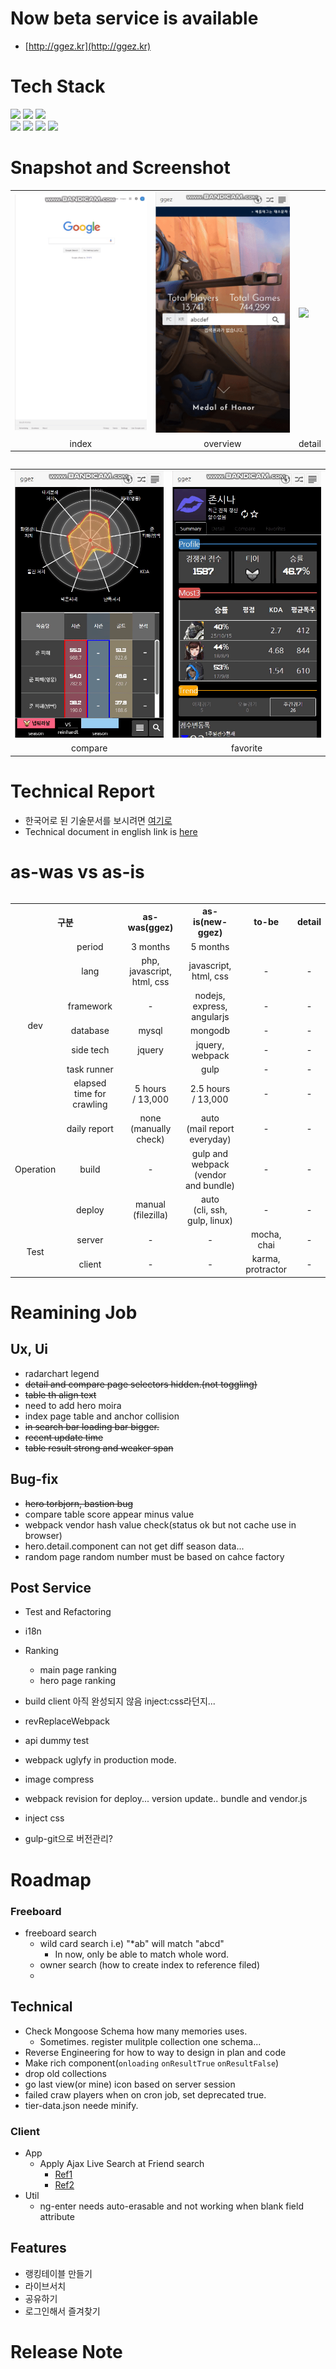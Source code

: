 # Now beta service is available
* [http://ggez.kr](http://ggez.kr)

# Tech Stack
<div>
    <img src="https://github.com/asfrom30/MyGit/blob/master/resources/images/stack/nodejs.png?raw=true" height="50">
    <img src="https://github.com/asfrom30/MyGit/blob/master/resources/images/stack/mongodb.png?raw=true" height="50">
    <img src="https://github.com/asfrom30/MyGit/blob/master/resources/images/stack/angularjs.png?raw=true" height="50">
</div>
<div>
    <img src="https://github.com/asfrom30/MyGit/blob/master/resources/images/stack/es6.png?raw=true" height="50">
    <img src="https://github.com/asfrom30/MyGit/blob/master/resources/images/stack/html.png?raw=true" height="50">
    <img src="https://github.com/asfrom30/MyGit/blob/master/resources/images/stack/css3.png?raw=true" height="50">
    <img src="https://github.com/asfrom30/MyGit/blob/master/resources/images/stack/jquery.png?raw=true" height="50">
</div>

# Snapshot and Screenshot
<table>
    <tbody>
        <tr>
            <td><img width="250px" src="./.resources/index.gif"> </td>
            <td><img width="250px" src="./.resources/overview.gif"> </td>
            <td><img width="250px" src="./.resources/detail.gif"> </td>
        </tr>
        <tr>
            <td align="center"> index </td>
            <td align="center"> overview </td>
            <td align="center"> detail </td>
        </tr>
    </tbody>
<table>
<table>
    <tbody>
        <tr>
            <td><img width="250px" src="./.resources/compare.gif"> </td>
            <td><img width="250px" src="./.resources/favorite.gif"> </td>
        </tr>
        <tr>
            <td align="center"> compare </td>
            <td align="center"> favorite </td>
        </tr>
    </tbody>
<table>



# Technical Report
* 한국어로 된 기술문서를 보시려면 [여기로](./.github/README_kr.md)
* Technical document in english link is [here](./.github/README_en.md)

# as-was vs as-is
<table style="text-align:center">
    <tr>
        <th colspan="2">구분</th>
        <th>as-was(ggez)</th>
        <th>as-is(new-ggez)</th>
        <th>to-be</th>
        <th>detail</th>
    <tr>
    <tr>
        <td rowspan="7">dev</td>
        <td>period</td>
        <td>3 months</td>
        <td>5 months</td>
        <td></td>
        <td></td>
    </tr>
    <tr>
        <td>lang</td>
        <td>php, javascript, html, css</td>
        <td>javascript, html, css</td>
        <td>-</td>
        <td>-</td>
    </tr>
    <tr>
        <td>framework</td>
        <td>-</td>
        <td>nodejs, express, angularjs</td>
        <td>-</td>
        <td>-</td>
    </tr>
    <tr>
        <td>database</td>
        <td>mysql</td>
        <td>mongodb</td>
        <td>-</td>
        <td>-</td>
    </tr>
    <tr>
        <td>side tech</td>
        <td>jquery</td>
        <td>jquery, webpack</td>
        <td>-</td>
        <td>-</td>
    </tr>
    <tr>
        <td>task runner</td>
        <td></td>
        <td>gulp</td>
        <td>-</td>
        <td>-</td>
    </tr>
    <tr>
        <td>elapsed time for crawling</td>
        <td>5 hours<br>/ 13,000</td>
        <td>2.5 hours<br>/ 13,000</td>
        <td>-</td>
        <td>-</td>
    </tr>
    <tr>
        <td rowspan="3">Operation</td>
        <td>daily report</td>
        <td>none<br>(manually check)</td>
        <td>auto<br>(mail report everyday)</td>
        <td>-</td>
        <td>-</td>
    </tr>
    <tr>
        <td>build</td>
        <td>-</td>
        <td>gulp and webpack<br>(vendor and bundle)</td>
        <td>-</td>
        <td>-</td>
    </tr>
    <tr>
        <td>deploy</td>
        <td>manual<br>(filezilla)</td>
        <td>auto<br>(cli, ssh, gulp, linux)</td>
        <td>-</td>
        <td>-</td>
    </tr>
    <tr>
        <td rowspan="2">Test</td>
        <td>server</td>
        <td>-</td>
        <td>-</td>
        <td>mocha, chai</td>
        <td>-</td>
    </tr>
    <tr>
        <td>client</td>
        <td>-</td>
        <td>-</td>
        <td>karma, protractor</td>
        <td>-</td>
    </tr>
</table>

# Reamining Job
## Ux, Ui
* radarchart legend
* ~~detail and compare page selectors hidden.(not toggling)~~
* ~~table th align text~~
* need to add hero moira
* index page table and anchor collision
* ~~in search bar loading bar bigger.~~
* ~~recent update time~~
* ~~table result strong and weaker span~~

## Bug-fix
* ~~hero torbjorn, bastion bug~~
* compare table score appear minus value
* webpack vendor hash value check(status ok but not cache use in browser)
* hero.detail.component can not get diff season data...
* random page random number must be based on cahce factory
## Post Service
* Test and Refactoring
* i18n
* Ranking
    * main page ranking
    * hero page ranking

* build client 아직 완성되지 않음 inject:css라던지...
* revReplaceWebpack
* api dummy test

* webpack uglyfy in production mode.
* image compress
* webpack revision for deploy... version update.. bundle and vendor.js
* inject css
* gulp-git으로 버전관리?

# Roadmap
### Freeboard
* freeboard search
    * wild card search i.e) "*ab" will match "abcd"
        * In now, only be able to match whole word.
    * owner search (how to create index to reference filed)
    * 
## Technical
* Check Mongoose Schema how many memories uses.
    * Sometimes. register mulitple collection one schema...
* Reverse Engineering for how to way to design in plan and code
* Make rich component(`onloading` `onResultTrue` `onResultFalse`)
* drop old collections
* go last view(or mine) icon based on server session
* failed craw players when on cron job, set deprecated true.
* tier-data.json neede minify.
### Client
* App
  * Apply Ajax Live Search at Friend search
    * [Ref1](https://www.sitepoint.com/14-jquery-live-search-plugins/)
    * [Ref2](https://www.npmjs.com/package/hideseek)
* Util
  * ng-enter needs auto-erasable and not working when blank field attribute

## Features
* 랭킹테이블 만들기
* 라이브서치
* 공유하기
* 로그인해서 즐겨찾기
# Release Note
